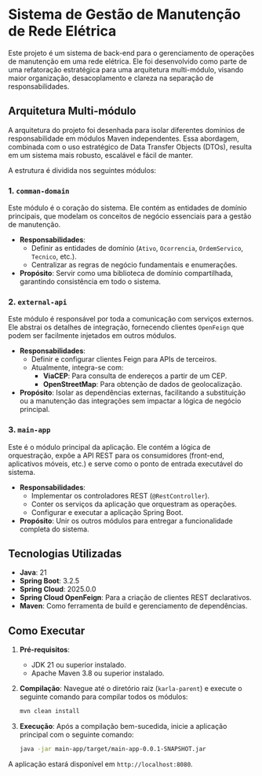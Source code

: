 # Sistema de Gestão de Manutenção de Rede Elétrica

Este projeto é um sistema de back-end para o gerenciamento de operações de manutenção em uma rede elétrica. Ele foi desenvolvido como parte de uma refatoração estratégica para uma arquitetura multi-módulo, visando maior organização, desacoplamento e clareza na separação de responsabilidades.

## Arquitetura Multi-módulo

A arquitetura do projeto foi desenhada para isolar diferentes domínios de responsabilidade em módulos Maven independentes. Essa abordagem, combinada com o uso estratégico de Data Transfer Objects (DTOs), resulta em um sistema mais robusto, escalável e fácil de manter.

A estrutura é dividida nos seguintes módulos:

### 1. `comman-domain`
Este módulo é o coração do sistema. Ele contém as entidades de domínio principais, que modelam os conceitos de negócio essenciais para a gestão de manutenção.

- **Responsabilidades**:
  - Definir as entidades de domínio (`Ativo`, `Ocorrencia`, `OrdemServico`, `Tecnico`, etc.).
  - Centralizar as regras de negócio fundamentais e enumerações.
- **Propósito**: Servir como uma biblioteca de domínio compartilhada, garantindo consistência em todo o sistema.

### 2. `external-api`
Este módulo é responsável por toda a comunicação com serviços externos. Ele abstrai os detalhes de integração, fornecendo clientes `OpenFeign` que podem ser facilmente injetados em outros módulos.

- **Responsabilidades**:
  - Definir e configurar clientes Feign para APIs de terceiros.
  - Atualmente, integra-se com:
    - **ViaCEP**: Para consulta de endereços a partir de um CEP.
    - **OpenStreetMap**: Para obtenção de dados de geolocalização.
- **Propósito**: Isolar as dependências externas, facilitando a substituição ou a manutenção das integrações sem impactar a lógica de negócio principal.

### 3. `main-app`
Este é o módulo principal da aplicação. Ele contém a lógica de orquestração, expõe a API REST para os consumidores (front-end, aplicativos móveis, etc.) e serve como o ponto de entrada executável do sistema.

- **Responsabilidades**:
  - Implementar os controladores REST (`@RestController`).
  - Conter os serviços da aplicação que orquestram as operações.
  - Configurar e executar a aplicação Spring Boot.
- **Propósito**: Unir os outros módulos para entregar a funcionalidade completa do sistema.

## Tecnologias Utilizadas

*   **Java**: 21
*   **Spring Boot**: 3.2.5
*   **Spring Cloud**: 2025.0.0
*   **Spring Cloud OpenFeign**: Para a criação de clientes REST declarativos.
*   **Maven**: Como ferramenta de build e gerenciamento de dependências.

## Como Executar

1.  **Pré-requisitos**:
    *   JDK 21 ou superior instalado.
    *   Apache Maven 3.8 ou superior instalado.

2.  **Compilação**:
    Navegue até o diretório raiz (`karla-parent`) e execute o seguinte comando para compilar todos os módulos:
    ```bash
    mvn clean install
    ```

3.  **Execução**:
    Após a compilação bem-sucedida, inicie a aplicação principal com o seguinte comando:
    ```bash
    java -jar main-app/target/main-app-0.0.1-SNAPSHOT.jar
    ```

A aplicação estará disponível em `http://localhost:8080`.
